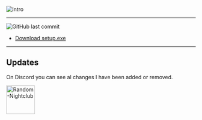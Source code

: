 ![intro](https://cdn.discordapp.com/attachments/599617188487233561/720666641670733834/ezgif.com-video-to-gif.gif "Random-Nightclub")
________________________
![GitHub last commit](https://img.shields.io/github/last-commit/MauriceX24/wwm?color=blue&label=last%20changes "Neuste Version") 
- [Download setup.exe](https://github.com/MauriceX24/wwm/raw/master/setup.exe "Download this awesome setup")
__________________________________
## Updates
On Discord you can see al changes I have been added or removed.
<div align="left">
    <a href="http://discord.rncfamily.de" title="Random-Nightclub" rel="nofollow">
    <img src="https://discordapp.com/api/guilds/351756216579522560/widget.png?style=banner2" height="76px" alt="Random-Nightclub" data-canonical-src="https://discordapp.com/api/guilds/351756216579522560/widget.png?style=banner2" style="max-width:100%;">
    </a>
</div>
